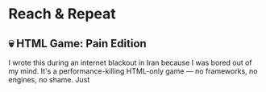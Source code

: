 # Reach & Repeat

## 💀 HTML Game: Pain Edition
I wrote this during an internet blackout in Iran because I was bored out of my mind.
It's a performance-killing HTML-only game — no frameworks, no engines, no shame.
Just <script> tags and divine suffering — exactly as God intended.


## 🎮 About the Game
It's a 💻 game, You use the arrow keys to move between falling blocks and reach the top.
But when you finally make it… the game resets.
Except now, the distance to the top is longer than before.

[🎥 Watch Gameplay Demo](https://github.com/pureAliNajafi/Reach-Repeat/raw/main/game.mp4)
   [🕹 Play the Game](https://rawcdn.githack.com/pureAliNajafi/Reach-Repeat/refs/heads/main/game.htm)

